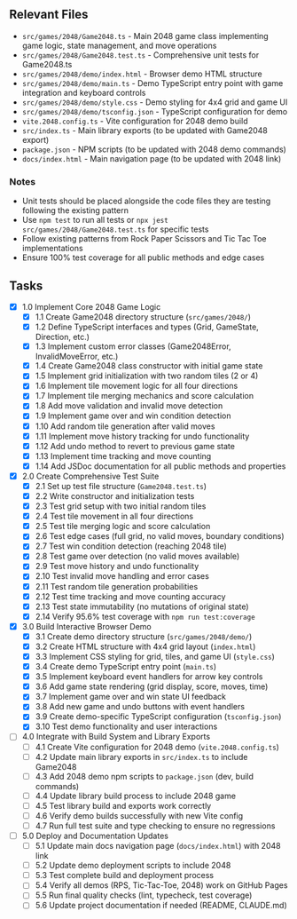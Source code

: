 ## Relevant Files

- `src/games/2048/Game2048.ts` - Main 2048 game class implementing game logic, state management, and move operations
- `src/games/2048/Game2048.test.ts` - Comprehensive unit tests for Game2048.ts
- `src/games/2048/demo/index.html` - Browser demo HTML structure
- `src/games/2048/demo/main.ts` - Demo TypeScript entry point with game integration and keyboard controls
- `src/games/2048/demo/style.css` - Demo styling for 4x4 grid and game UI
- `src/games/2048/demo/tsconfig.json` - TypeScript configuration for demo
- `vite.2048.config.ts` - Vite configuration for 2048 demo build
- `src/index.ts` - Main library exports (to be updated with Game2048 export)
- `package.json` - NPM scripts (to be updated with 2048 demo commands)
- `docs/index.html` - Main navigation page (to be updated with 2048 link)

### Notes

- Unit tests should be placed alongside the code files they are testing following the existing pattern
- Use `npm test` to run all tests or `npx jest src/games/2048/Game2048.test.ts` for specific tests
- Follow existing patterns from Rock Paper Scissors and Tic Tac Toe implementations
- Ensure 100% test coverage for all public methods and edge cases

## Tasks

- [x] 1.0 Implement Core 2048 Game Logic
  - [x] 1.1 Create Game2048 directory structure (`src/games/2048/`)
  - [x] 1.2 Define TypeScript interfaces and types (Grid, GameState, Direction, etc.)
  - [x] 1.3 Implement custom error classes (Game2048Error, InvalidMoveError, etc.)
  - [x] 1.4 Create Game2048 class constructor with initial game state
  - [x] 1.5 Implement grid initialization with two random tiles (2 or 4)
  - [x] 1.6 Implement tile movement logic for all four directions
  - [x] 1.7 Implement tile merging mechanics and score calculation
  - [x] 1.8 Add move validation and invalid move detection
  - [x] 1.9 Implement game over and win condition detection
  - [x] 1.10 Add random tile generation after valid moves
  - [x] 1.11 Implement move history tracking for undo functionality
  - [x] 1.12 Add undo method to revert to previous game state
  - [x] 1.13 Implement time tracking and move counting
  - [x] 1.14 Add JSDoc documentation for all public methods and properties

- [x] 2.0 Create Comprehensive Test Suite
  - [x] 2.1 Set up test file structure (`Game2048.test.ts`)
  - [x] 2.2 Write constructor and initialization tests
  - [x] 2.3 Test grid setup with two initial random tiles
  - [x] 2.4 Test tile movement in all four directions
  - [x] 2.5 Test tile merging logic and score calculation
  - [x] 2.6 Test edge cases (full grid, no valid moves, boundary conditions)
  - [x] 2.7 Test win condition detection (reaching 2048 tile)
  - [x] 2.8 Test game over detection (no valid moves available)
  - [x] 2.9 Test move history and undo functionality
  - [x] 2.10 Test invalid move handling and error cases
  - [x] 2.11 Test random tile generation probabilities
  - [x] 2.12 Test time tracking and move counting accuracy
  - [x] 2.13 Test state immutability (no mutations of original state)
  - [x] 2.14 Verify 95.6% test coverage with `npm run test:coverage`

- [x] 3.0 Build Interactive Browser Demo
  - [x] 3.1 Create demo directory structure (`src/games/2048/demo/`)
  - [x] 3.2 Create HTML structure with 4x4 grid layout (`index.html`)
  - [x] 3.3 Implement CSS styling for grid, tiles, and game UI (`style.css`)
  - [x] 3.4 Create demo TypeScript entry point (`main.ts`)
  - [x] 3.5 Implement keyboard event handlers for arrow key controls
  - [x] 3.6 Add game state rendering (grid display, score, moves, time)
  - [x] 3.7 Implement game over and win state UI feedback
  - [x] 3.8 Add new game and undo buttons with event handlers
  - [x] 3.9 Create demo-specific TypeScript configuration (`tsconfig.json`)
  - [x] 3.10 Test demo functionality and user interactions

- [ ] 4.0 Integrate with Build System and Library Exports
  - [ ] 4.1 Create Vite configuration for 2048 demo (`vite.2048.config.ts`)
  - [ ] 4.2 Update main library exports in `src/index.ts` to include Game2048
  - [ ] 4.3 Add 2048 demo npm scripts to `package.json` (dev, build commands)
  - [ ] 4.4 Update library build process to include 2048 game
  - [ ] 4.5 Test library build and exports work correctly
  - [ ] 4.6 Verify demo builds successfully with new Vite config
  - [ ] 4.7 Run full test suite and type checking to ensure no regressions

- [ ] 5.0 Deploy and Documentation Updates
  - [ ] 5.1 Update main docs navigation page (`docs/index.html`) with 2048 link
  - [ ] 5.2 Update demo deployment scripts to include 2048
  - [ ] 5.3 Test complete build and deployment process
  - [ ] 5.4 Verify all demos (RPS, Tic-Tac-Toe, 2048) work on GitHub Pages
  - [ ] 5.5 Run final quality checks (lint, typecheck, test coverage)
  - [ ] 5.6 Update project documentation if needed (README, CLAUDE.md)